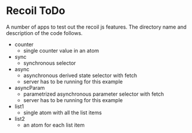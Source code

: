 # Recoil ToDo

A number of apps to test out the recoil js features.
The directory name and description of the code follows.

- counter
  - single counter value in an atom
- sync
  - synchronous selector
- async
  - asynchronous derived state selector with fetch
  - server has to be running for this example
- asyncParam
  - parametrized asynchronous parameter selector with fetch
  - server has to be running for this example
- list1
  - single atom with all the list items
- list2
  - an atom for each list item
